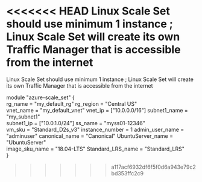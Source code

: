 <<<<<<< HEAD
Linux Scale Set should use minimum 1 instance ; Linux Scale Set will create its own Traffic Manager that is accessible from the internet
=======
Linux Scale Set should use minimum 1 instance ; Linux Scale Set will create its own Traffic Manager that is accessible from the internet

module "azure-scale_set" {    
rg_name           = "my_default_rg" 
rg_region         = "Central US"  
vnet_name         = "my_default_vnet" 
vnet_ip           = ["10.0.0.0/16"] 
subnet1_name      = "my_subnet1"  
subnet1_ip        = ["10.0.1.0/24"] 
ss_name           = "myss01-12346"  
vm_sku            = "Standard_D2s_v3" 
instance_number   = 1 
admin_user_name   = "adminuser" 
canonical_name    = "Canonical" 
UbuntuServer_name = "UbuntuServer"    
image_sku_name    = "18.04-LTS" 
Standard_LRS_name = "Standard_LRS"  
}
>>>>>>> a117acf6932df6f5f0d6a943e79c2bd353ffc2c9
